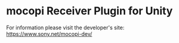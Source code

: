 # mocopi Receiver Plugin for Unity
For information please visit the developer's site: https://www.sony.net/mocopi-dev/